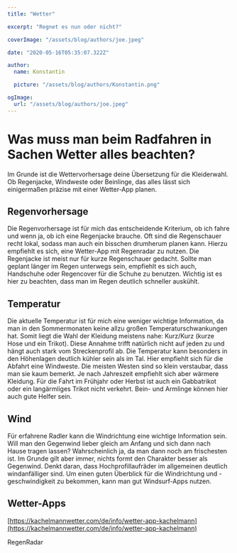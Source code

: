 ```yaml
---
title: "Wetter"

excerpt: "Regnet es nun oder nicht?"

coverImage: "/assets/blog/authors/joe.jpeg"

date: "2020-05-16T05:35:07.322Z"

author:
  name: Konstantin

  picture: "/assets/blog/authors/Konstantin.png"

ogImage:
  url: "/assets/blog/authors/joe.jpeg"
---
```


# Was muss man beim Radfahren in Sachen Wetter alles beachten?

Im Grunde ist die Wettervorhersage deine Übersetzung für die Kleiderwahl. Ob Regenjacke, Windweste oder Beinlinge, das alles lässt sich einigermaßen präzise mit einer Wetter-App planen.

## Regenvorhersage

Die Regenvorhersage ist für mich das entscheidende Kriterium, ob ich fahre und wenn ja, ob ich eine Regenjacke brauche. Oft sind die Regenschauer recht lokal, sodass man auch ein bisschen drumherum planen kann. Hierzu empfiehlt es sich, eine Wetter-App mit Regenradar zu nutzen. Die Regenjacke ist meist nur für kurze Regenschauer gedacht. Sollte man geplant länger im Regen unterwegs sein, empfiehlt es sich auch, Handschuhe oder Regencover für die Schuhe zu benutzen. Wichtig ist es hier zu beachten, dass man im Regen deutlich schneller auskühlt.

## Temperatur

Die aktuelle Temperatur ist für mich eine weniger wichtige Information, da man in den Sommermonaten keine allzu großen Temperaturschwankungen hat. Somit liegt die Wahl der Kleidung meistens nahe: Kurz/Kurz (kurze Hose und ein Trikot). Diese Annahme trifft natürlich nicht auf jeden zu und hängt auch stark vom Streckenprofil ab. Die Temperatur kann besonders in den Höhenlagen deutlich kühler sein als im Tal. Hier empfiehlt sich für die Abfahrt eine Windweste. Die meisten Westen sind so klein verstaubar, dass man sie kaum bemerkt. Je nach Jahreszeit empfiehlt sich aber wärmere Kleidung. Für die Fahrt im Frühjahr oder Herbst ist auch ein Gabbatrikot oder ein langärmliges Trikot nicht verkehrt. Bein- und Armlinge können hier auch gute Helfer sein.

## Wind

Für erfahrene Radler kann die Windrichtung eine wichtige Information sein. Will man den Gegenwind lieber gleich am Anfang und sich dann nach Hause tragen lassen? Wahrscheinlich ja, da man dann noch am frischesten ist. Im Grunde gilt aber immer, nichts formt den Charakter besser als Gegenwind. Denkt daran, dass Hochprofillaufräder im allgemeinen deutlich windanfälliger sind. Um einen guten Überblick für die Windrichtung und -geschwindigkeit zu bekommen, kann man gut Windsurf-Apps nutzen.

## Wetter-Apps

[https://kachelmannwetter.com/de/info/wetter-app-kachelmann](https://kachelmannwetter.com/de/info/wetter-app-kachelmann)

RegenRadar
